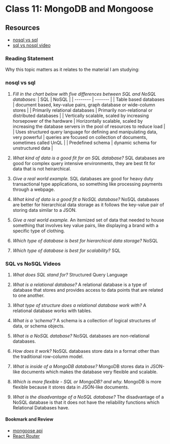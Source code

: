 # Class 11: MongoDB and Mongoose

## Resources

* [nosql vs sql](https://www.thegeekstuff.com/2014/01/sql-vs-nosql-db/?utm_source=tuicool)
* [sql vs nosql video](https://www.youtube.com/watch?v=ZS_kXvOeQ5Y)

### Reading Statement

Why this topic matters as it relates to the material I am studying:

### nosql vs sql

1. *Fill in the chart below with five differences between SQL and NoSQL databases:*
| SQL    | NoSQL |
| -------- | ------- |
| Table based databases |  document based, key-value pairs, graph database or wide-column stores  |
|  Primarily relational databases |  Primarily non-relational or distributed databases  |
|  Vertically scalable, scaled by increasing horsepower of the hardware | Horizontally scalable, scaled by increasing the database servers in the pool of resources to reduce load  |
|  Uses structured query language for defining and manipulating data, very powerful | queries are focused on collection of documents, sometimes called UnQL    |
| Predefined schema  | dynamic schema for unstructured data   |

2. *What kind of data is a good fit for an SQL database?* SQL databases are good for complex query intensive environments, they are best fit for data that is not heirarchical.

3. *Give a real world example.* SQL databases are good for heavy duty transactional type applications, so something like processing payments through a webpage.

4. *What kind of data is a good fit a NoSQL database?* NoSQL databases are better for hierarchical data storage as it follows the key-value pair of storing data similar to a JSON.

5. *Give a real world example.* An itemized set of data that needed to house something that involves key value pairs, like displaying a brand with a specific type of clothing.

6. *Which type of database is best for hierarchical data storage?* NoSQL

7. *Which type of database is best for scalability?* SQL

### SQL vs NoSQL Videos

1. *What does SQL stand for?* Structured Query Language

2. *What is a relational database?* A relational database is a type of database that stores and provides access to data points that are related to one another.

3. *What type of structure does a relational database work with?* A relational database works with tables.

4. *What is a ‘schema’?* A schema is a collection of logical structures of data, or schema objects.

5. *What is a NoSQL database?* NoSQL databases are non-relational databases.

6. *How does it work?* NoSQL databases store data in a format other than the traditional row-column model.

7. *What is inside of a MongoDB database?* MongoDB stores data in JSON-like documents which makes the database very flexible and scalable.

8. *Which is more flexible - SQL or MongoDB? and why.* MongoDB is more flexible because it stores data in JSON-like documents.

9. *What is the disadvantage of a NoSQL database?* The disadvantage of a NoSQL database is that it does not have the reliability functions which Relational Databases have.

#### Bookmark and Review

* [mongoose api](https://mongoosejs.com/docs/api/model.html#Model)
* [React Router](https://reactrouter.com/en/6.9.0/web/api/BrowserRouter)
